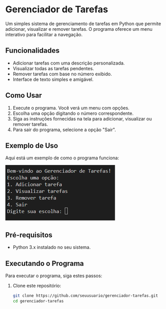 # Gerenciador de Tarefas

Um simples sistema de gerenciamento de tarefas em Python que permite adicionar, visualizar e remover tarefas. O programa oferece um menu interativo para facilitar a navegação.

## Funcionalidades

- Adicionar tarefas com uma descrição personalizada.
- Visualizar todas as tarefas pendentes.
- Remover tarefas com base no número exibido.
- Interface de texto simples e amigável.

## Como Usar

1. Execute o programa. Você verá um menu com opções.
2. Escolha uma opção digitando o número correspondente.
3. Siga as instruções fornecidas na tela para adicionar, visualizar ou remover tarefas.
4. Para sair do programa, selecione a opção "Sair".

## Exemplo de Uso

Aqui está um exemplo de como o programa funciona:

![Exemplo de uso do Gerenciador de Tarefas](image.png)

## Pré-requisitos

- Python 3.x instalado no seu sistema.

## Executando o Programa

Para executar o programa, siga estes passos:

1. Clone este repositório:
   ```bash
   git clone https://github.com/seuusuario/gerenciador-tarefas.git
   cd gerenciador-tarefas
